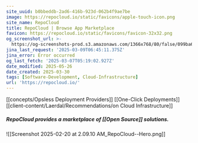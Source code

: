 ```yaml
---
site_uuid: b0bbeddb-2ad6-416b-923d-062b4f9ae7be
image: https://repocloud.io/static/favicons/apple-touch-icon.png
site_name: RepoCloud
title: RepoCloud | Browse App Marketplace
favicon: https://repocloud.io/static/favicons/favicon-32x32.png
og_screenshot_url: >-
  https://og-screenshots-prod.s3.amazonaws.com/1366x768/80/false/099ba6e0edb7b63c6db26dfc47f385c7dd1281f7d6d6a1542869c8c55dd9b7dc.jpeg
jina_last_request: '2025-03-09T06:45:11.375Z'
jina_error: Error occurred
og_last_fetch: '2025-03-07T05:19:02.927Z'
date_modified: 2025-05-26
date_created: 2025-03-30
tags: [Software-Development, Cloud-Infrastructure]
url: 'https://repocloud.io/'
---
```



























































[[concepts/Opsless Deployment Providers]]
[[One-Click Deployments]]
[[client-content/Laerdal/Recommendations/on Cloud Infrastructure]]

##### RepoCloud provides a marketplace of [[Open Source]] solutions.
![[Screenshot 2025-02-20 at 2.09.10 AM_RepoCloud--Hero.png]]

